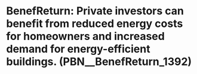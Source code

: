 # BenefReturn: __Private investors can benefit from reduced energy costs for homeowners and increased demand for energy-efficient buildings.__ (PBN__BenefReturn_1392)

